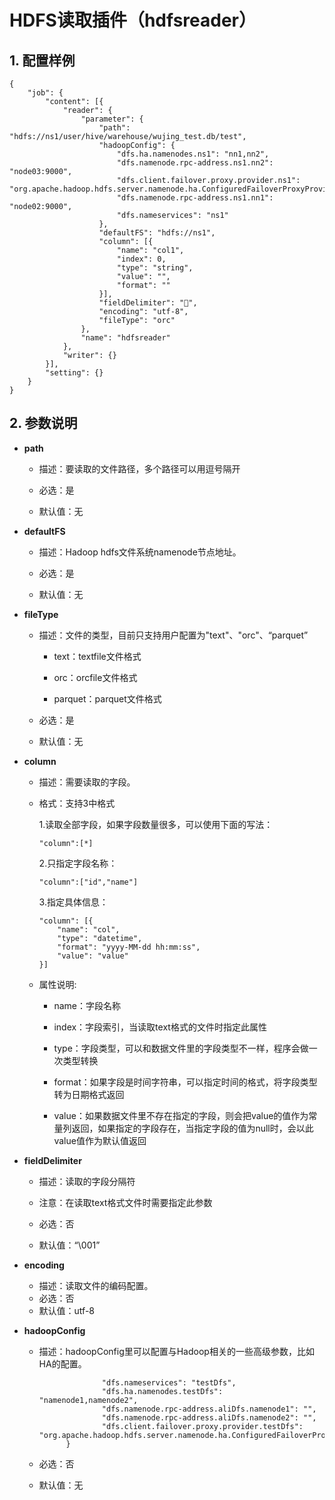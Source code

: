 # HDFS读取插件（hdfsreader）

## 1. 配置样例

```
{
    "job": {
        "content": [{
            "reader": {
                "parameter": {
                    "path": "hdfs://ns1/user/hive/warehouse/wujing_test.db/test",
                    "hadoopConfig": {
                        "dfs.ha.namenodes.ns1": "nn1,nn2",
                        "dfs.namenode.rpc-address.ns1.nn2": "node03:9000",
                        "dfs.client.failover.proxy.provider.ns1": "org.apache.hadoop.hdfs.server.namenode.ha.ConfiguredFailoverProxyProvider",
                        "dfs.namenode.rpc-address.ns1.nn1": "node02:9000",
                        "dfs.nameservices": "ns1"
                    },
                    "defaultFS": "hdfs://ns1",
                    "column": [{
                        "name": "col1",
                        "index": 0,
                        "type": "string",
                        "value": "",
                        "format": ""
                    }],
                    "fieldDelimiter": "",
                    "encoding": "utf-8",
                    "fileType": "orc"
                },
                "name": "hdfsreader"
            },
            "writer": {}
        }],
        "setting": {}
    }
}
```

## 2. 参数说明

* **path**
  
  * 描述：要读取的文件路径，多个路径可以用逗号隔开
  
  * 必选：是 <br />
  
  * 默认值：无 <br />

* **defaultFS**
  
  * 描述：Hadoop hdfs文件系统namenode节点地址。 <br />
  
  * 必选：是 <br />
  
  * 默认值：无 <br />

* **fileType**
  
  * 描述：文件的类型，目前只支持用户配置为"text"、"orc"、“parquet”
    
    * text：textfile文件格式
    
    * orc：orcfile文件格式
    
    * parquet：parquet文件格式
  
  * 必选：是 <br />
  
  * 默认值：无 <br />

* **column**
  
  * 描述：需要读取的字段。
  
  * 格式：支持3中格式
    
    1.读取全部字段，如果字段数量很多，可以使用下面的写法：
    
    ```
    "column":[*]
    ```
    
    2.只指定字段名称：
    
    ```
    "column":["id","name"]
    ```
    
    3.指定具体信息：
    
    ```
    "column": [{
        "name": "col",
        "type": "datetime",
        "format": "yyyy-MM-dd hh:mm:ss",
        "value": "value"
    }]
    ```
  
  * 属性说明:
    
    * name：字段名称
    
    * index：字段索引，当读取text格式的文件时指定此属性
    
    * type：字段类型，可以和数据文件里的字段类型不一样，程序会做一次类型转换
    
    * format：如果字段是时间字符串，可以指定时间的格式，将字段类型转为日期格式返回
    
    * value：如果数据文件里不存在指定的字段，则会把value的值作为常量列返回，如果指定的字段存在，当指定字段的值为null时，会以此value值作为默认值返回

* **fieldDelimiter**
  
  * 描述：读取的字段分隔符 <br />
  
  * 注意：在读取text格式文件时需要指定此参数
  
  * 必选：否 <br />
  
  * 默认值：“\001” <br />

* **encoding**
  
  * 描述：读取文件的编码配置。
  * 必选：否
  * 默认值：utf-8

* **hadoopConfig**
  
  * 描述：hadoopConfig里可以配置与Hadoop相关的一些高级参数，比如HA的配置。<br />
    
    ```
                  "dfs.nameservices": "testDfs",
                  "dfs.ha.namenodes.testDfs": "namenode1,namenode2",
                  "dfs.namenode.rpc-address.aliDfs.namenode1": "",
                  "dfs.namenode.rpc-address.aliDfs.namenode2": "",
                  "dfs.client.failover.proxy.provider.testDfs": "org.apache.hadoop.hdfs.server.namenode.ha.ConfiguredFailoverProxyProvider"
          }
    ```
  
  * 必选：否 <br />
  
  * 默认值：无
